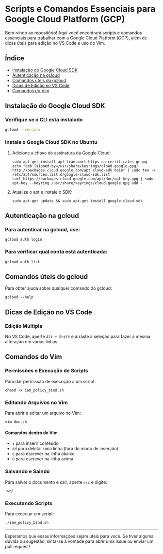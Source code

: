 # Scripts e Comandos Essenciais para Google Cloud Platform (GCP)

Bem-vindo ao repositório! Aqui você encontrará scripts e comandos essenciais para trabalhar com a Google Cloud Platform (GCP), além de dicas úteis para edição no VS Code e uso do Vim.

## Índice

- [Instalação do Google Cloud SDK](#instalação-do-google-cloud-sdk)
- [Autenticação na gcloud](#autenticação-na-gcloud)
- [Comandos úteis do gcloud](#comandos-úteis-do-gcloud)
- [Dicas de Edição no VS Code](#dicas-de-edição-no-vs-code)
- [Comandos do Vim](#comandos-do-vim)

## Instalação do Google Cloud SDK

### Verifique se o CLI está instalado

```sh
gcloud --version
```

### Instale o Google Cloud SDK no Ubuntu

1. Adicione a chave de assinatura da Google Cloud:

    ```
    sudo apt-get install apt-transport-https ca-certificates gnupg
    echo "deb [signed-by=/usr/share/keyrings/cloud.google.gpg] http://packages.cloud.google.com/apt cloud-sdk main" | sudo tee -a /etc/apt/sources.list.d/google-cloud-sdk.list
    curl https://packages.cloud.google.com/apt/doc/apt-key.gpg | sudo apt-key --keyring /usr/share/keyrings/cloud.google.gpg add -
    ```

2. Atualize o apt e instale o SDK:

    ```
    sudo apt-get update && sudo apt-get install google-cloud-sdk
    ```

## Autenticação na gcloud

### Para autenticar na gcloud, use:

 ```
gcloud auth login
 ```


### Para verificar qual conta está autenticada:

 ```
gcloud auth list
 ```

 
## Comandos úteis do gcloud

Para obter ajuda sobre qualquer comando do gcloud:

```
gcloud --help
```


## Dicas de Edição no VS Code

### Edição Múltipla

No VS Code, aperte `Alt + Shift` e arraste a seleção para fazer a mesma alteração em várias linhas.

## Comandos do Vim

### Permissões e Execução de Scripts

Para dar permissão de execução a um script:

```
chmod +x iam_policy_bind.sh
```


### Editando Arquivos no Vim

Para abrir e editar um arquivo no Vim:

```
vim doc.sh
```


#### Comandos dentro do Vim

- `i` para inserir conteúdo
- `dd` para deletar uma linha (fora do modo de inserção)
- `o` para escrever na linha abaixo
- `O` para escrever na linha acima

### Salvando e Saindo

Para salvar o documento e sair, aperte `esc` e digite:

```
:wq!
```


### Executando Scripts

Para executar um script:

```
./iam_policy_bind.sh
```


---

Esperamos que essas informações sejam úteis para você. Se tiver alguma dúvida ou sugestão, sinta-se à vontade para abrir uma issue ou enviar um pull request!
